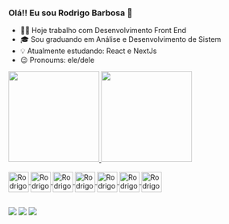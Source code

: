 ### Olá!! Eu sou Rodrigo Barbosa 👋

- 👨‍💻 Hoje trabalho com Desenvolvimento Front End
- 🎓 Sou graduando em Análise e Desenvolvimento de Sistem
- 💡 Atualmente estudando: React e NextJs
- 😉 Pronoums: ele/dele

<div>
  <a href="https://github.com/rodrigosbarboza">
  <img height="180em" src="https://github-readme-stats.vercel.app/api?username=rodrigosbarboza&show_icons=true&theme=dark&include_all_commits=true&count_private=true"/>
  <img height="180em" src="https://github-readme-stats.vercel.app/api/top-langs/?username=rodrigosbarboza&layout=compact&langs_count=16&theme=dark"/>
</div>
  
<div style="display: inline_block"><br>
  <img align="center" alt="Rodrigo-html"  heigth="30" width="40" src="https://cdn.jsdelivr.net/gh/devicons/devicon/icons/html5/html5-original.svg">
  <img align="center" alt="Rodrigo-css"  heigth="30" width="40" src="https://cdn.jsdelivr.net/gh/devicons/devicon/icons/css3/css3-original.svg">
  <img align="center" alt="Rodrigo-js"  heigth="30" width="40" src="https://cdn.jsdelivr.net/gh/devicons/devicon/icons/javascript/javascript-original.svg">
  <img align="center" alt="Rodrigo-react"  heigth="30" width="40" src="https://cdn.jsdelivr.net/gh/devicons/devicon/icons/react/react-original.svg">
  <img align="center" alt="Rodrigo-nextjs"  heigth="30" width="40" src="https://cdn.jsdelivr.net/gh/devicons/devicon/icons/nextjs/nextjs-original.svg">
  <img align="center" alt="Rodrigo-graphql"  heigth="30" width="40" src="https://cdn.jsdelivr.net/gh/devicons/devicon/icons/graphql/graphql-plain.svg">
  <img align="center" alt="Rodrigo-java"  heigth="30" width="40" src="https://cdn.jsdelivr.net/gh/devicons/devicon/icons/java/java-original.svg">
  
</div>
  
##

 <div>
   <a href="https://www.linkedin.com/in/rodrigos-barbosa/" target="_blank" ><img src="https://img.shields.io/badge/LinkedIn-0077B5?style=for-the-badge&logo=linkedin&logoColor=white" target="_blank"></a>
   <a href="https://www.instagram.com/heyrodrigos/" target="_blank" ><img src="https://img.shields.io/badge/Instagram-E4405F?style=for-the-badge&logo=instagram&logoColor=white" target="_blank"></a>
      <a href="https://twitter.com/heyrodrigos" target="_blank" ><img src="https://img.shields.io/badge/Twitter-1DA1F2?style=for-the-badge&logo=twitter&logoColor=white" target="_blank"></a>
 </div>

